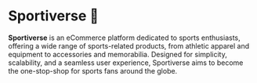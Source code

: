 # Sportiverse 🏅

**Sportiverse** is an eCommerce platform dedicated to sports enthusiasts, offering a wide range of sports-related products, from athletic apparel and equipment to accessories and memorabilia. Designed for simplicity, scalability, and a seamless user experience, Sportiverse aims to become the one-stop-shop for sports fans around the globe.
